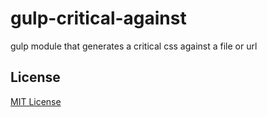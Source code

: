 # gulp-critical-against
gulp module that generates a critical css against a file or url

## License

[MIT License](http://en.wikipedia.org/wiki/MIT_License)
